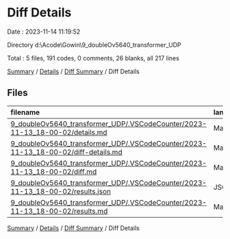 # Diff Details

Date : 2023-11-14 11:19:52

Directory d:\\Acode\\Gowin\\9_doubleOv5640_transformer_UDP

Total : 5 files,  191 codes, 0 comments, 26 blanks, all 217 lines

[Summary](results.md) / [Details](details.md) / [Diff Summary](diff.md) / Diff Details

## Files
| filename | language | code | comment | blank | total |
| :--- | :--- | ---: | ---: | ---: | ---: |
| [9_doubleOv5640_transformer_UDP/.VSCodeCounter/2023-11-13_18-00-02/details.md](/9_doubleOv5640_transformer_UDP/.VSCodeCounter/2023-11-13_18-00-02/details.md) | Markdown | 108 | 0 | 6 | 114 |
| [9_doubleOv5640_transformer_UDP/.VSCodeCounter/2023-11-13_18-00-02/diff-details.md](/9_doubleOv5640_transformer_UDP/.VSCodeCounter/2023-11-13_18-00-02/diff-details.md) | Markdown | 9 | 0 | 6 | 15 |
| [9_doubleOv5640_transformer_UDP/.VSCodeCounter/2023-11-13_18-00-02/diff.md](/9_doubleOv5640_transformer_UDP/.VSCodeCounter/2023-11-13_18-00-02/diff.md) | Markdown | 12 | 0 | 7 | 19 |
| [9_doubleOv5640_transformer_UDP/.VSCodeCounter/2023-11-13_18-00-02/results.json](/9_doubleOv5640_transformer_UDP/.VSCodeCounter/2023-11-13_18-00-02/results.json) | JSON | 1 | 0 | 0 | 1 |
| [9_doubleOv5640_transformer_UDP/.VSCodeCounter/2023-11-13_18-00-02/results.md](/9_doubleOv5640_transformer_UDP/.VSCodeCounter/2023-11-13_18-00-02/results.md) | Markdown | 61 | 0 | 7 | 68 |

[Summary](results.md) / [Details](details.md) / [Diff Summary](diff.md) / Diff Details
